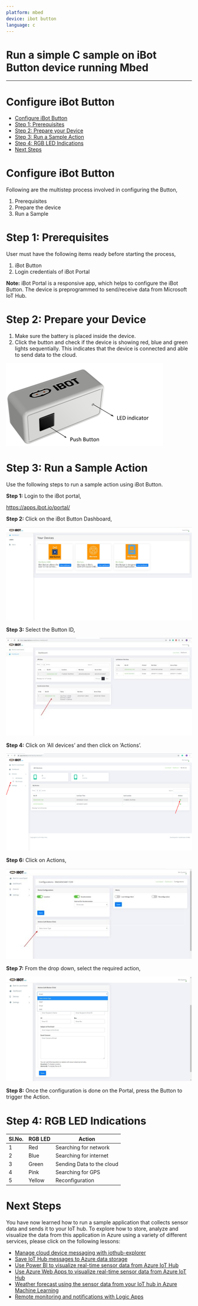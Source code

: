 ```yaml
---
platform: mbed
device: ibot button 
language: c
---
```


Run a simple C sample on iBot Button device running Mbed
===
---

# Configure iBot Button

-   [Configure iBot Button](#Introduction)
-   [Step 1: Prerequisites](#Prerequisites)
-   [Step 2: Prepare your Device](#PrepareDevice)
-   [Step 3: Run a Sample Action](#Build)
-   [Step 4: RGB LED Indications](#RGBLEDIndications)
-   [Next Steps](#NextSteps)

<a name="Introduction"></a>
# Configure iBot Button
Following are the multistep process involved in configuring the Button,

1.  Prerequisites
2.  Prepare the device
3.  Run a Sample

<a name="Prerequisites"></a>
# Step 1: Prerequisites

User must have the following items ready before starting the process,

1.  iBot Button
2.  Login credentials of iBot Portal 

**Note:** ​iBot Portal is a responsive app,  which helps to configure the iBot Button. The device is preprogrammed to send/receive data from Microsoft IoT Hub. 
 
<a name="PrepareDevice"></a>
# Step 2: Prepare your Device

1.  Make sure the battery is placed inside the device.
2.  Click the button and check if the device is showing red, blue and green lights sequentially. This indicates that the device is connected and able to send data to the cloud. 

![](./media/ibotbutton/1.png)

<a name="#Build"></a>
# Step 3: Run a Sample Action

Use the following steps to run a sample action using iBot Button. 

**Step 1:**​ Login to the iBot portal,
 
<https://apps.ibot.io/portal/>

**Step 2:**​ Click on the iBot Button Dashboard, 

![](./media/ibotbutton/2.png)

**Step 3:​** Select the Button ID, 

![](./media/ibotbutton/3.png)

**Step 4:** ​Click on ‘All devices’ and then click on ‘Actions’.

![](./media/ibotbutton/4.png)

**Step 6:​** Click on Actions, 

![](./media/ibotbutton/5.png)

**Step 7​:** From the drop down, select the required action,

![](./media/ibotbutton/6.png)

**Step 8:** Once the configuration is done on the Portal, press the Button to trigger the Action. 


<a name="RGBLEDIndications"></a>
# Step 4: RGB LED Indications 

Sl.No.|RGB LED|Action
-|-|-
1|Red|Searching for network 
2|Blue|Searching for internet 
3|Green|Sending Data to the cloud 
4|Pink|Searching for GPS 
5|Yellow|Reconfiguration 
 
<a name="NextSteps"></a>
# Next Steps

You have now learned how to run a sample application that collects sensor data and sends it to your IoT hub. To explore how to store, analyze and visualize the data from this application in Azure using a variety of different services, please click on the following lessons:

-   [Manage cloud device messaging with iothub-explorer]
-   [Save IoT Hub messages to Azure data storage]
-   [Use Power BI to visualize real-time sensor data from Azure IoT Hub]
-   [Use Azure Web Apps to visualize real-time sensor data from Azure IoT Hub]
-   [Weather forecast using the sensor data from your IoT hub in Azure Machine Learning]
-   [Remote monitoring and notifications with Logic Apps]   

[Manage cloud device messaging with iothub-explorer]: https://docs.microsoft.com/en-us/azure/iot-hub/iot-hub-explorer-cloud-device-messaging
[Save IoT Hub messages to Azure data storage]: https://docs.microsoft.com/en-us/azure/iot-hub/iot-hub-store-data-in-azure-table-storage
[Use Power BI to visualize real-time sensor data from Azure IoT Hub]: https://docs.microsoft.com/en-us/azure/iot-hub/iot-hub-live-data-visualization-in-power-bi
[Use Azure Web Apps to visualize real-time sensor data from Azure IoT Hub]: https://docs.microsoft.com/en-us/azure/iot-hub/iot-hub-live-data-visualization-in-web-apps
[Weather forecast using the sensor data from your IoT hub in Azure Machine Learning]: https://docs.microsoft.com/en-us/azure/iot-hub/iot-hub-weather-forecast-machine-learning
[Remote monitoring and notifications with Logic Apps]: https://docs.microsoft.com/en-us/azure/iot-hub/iot-hub-monitoring-notifications-with-azure-logic-apps
[setup-devbox-linux]: https://github.com/Azure/azure-iot-sdk-c/blob/master/doc/devbox_setup.md
[lnk-setup-iot-hub]: ../setup_iothub.md
[lnk-manage-iot-hub]: ../manage_iot_hub.md